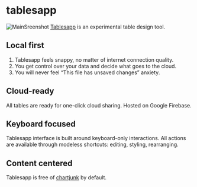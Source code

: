 # tablesapp
![MainSreenshot](dist_webapp/img/activeCellShadow.png)
[Tablesapp](tables-c30c4.firebaseapp.com)  is an experimental table design tool. 

## Local first

1. Tablesapp feels snappy, no matter of internet connection quality.
1. You get control over your data and decide what goes to the cloud.
1. You will never feel “This file has unsaved changes” anxiety.

## Cloud-ready
All tables are ready for one-click cloud sharing. Hosted on Google Firebase.

## Keyboard focused
Tablesapp interface is built around keyboard-only interactions. All actions are available through modeless shortcuts: editing, styling, rearranging. 
 
## Content centered
Tablesapp is free of [chartjunk](https://www.edwardtufte.com/bboard/q-and-a-fetch-msg?msg_id=00040Z) by default.
